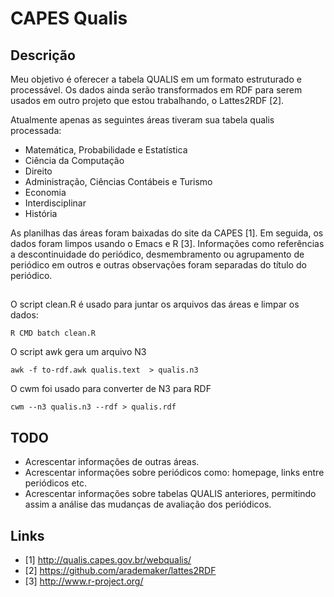 
# CAPES Qualis

## Descrição

Meu objetivo é oferecer a tabela QUALIS em um formato estruturado e
processável. Os dados ainda serão transformados em RDF para serem
usados em outro projeto que estou trabalhando, o Lattes2RDF [2].

Atualmente apenas as seguintes áreas tiveram sua tabela qualis
processada:

 * Matemática, Probabilidade e Estatística
 * Ciência da Computação
 * Direito
 * Administração, Ciências Contábeis e Turismo
 * Economia
 * Interdisciplinar
 * História

As planilhas das áreas foram baixadas do site da CAPES [1]. Em
seguida, os dados foram limpos usando o Emacs e R [3]. Informações
como referências a descontinuidade do periódico, desmembramento ou
agrupamento de periódico em outros e outras observações foram
separadas do título do periódico.

## 

O script clean.R é usado para juntar os arquivos das áreas e limpar os
dados:

    R CMD batch clean.R

O script awk gera um arquivo N3

    awk -f to-rdf.awk qualis.text  > qualis.n3

O cwm foi usado para converter de N3 para RDF

    cwm --n3 qualis.n3 --rdf > qualis.rdf

## TODO

 * Acrescentar informações de outras áreas.
 * Acrescentar informações sobre periódicos como: homepage, links
   entre periódicos etc.
 * Acrescentar informações sobre tabelas QUALIS anteriores, permitindo
   assim a análise das mudanças de avaliação dos periódicos.

## Links

 * [1] http://qualis.capes.gov.br/webqualis/
 * [2] https://github.com/arademaker/lattes2RDF
 * [3] http://www.r-project.org/

